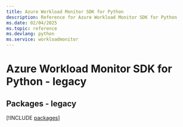 ```yaml
---
title: Azure Workload Monitor SDK for Python
description: Reference for Azure Workload Monitor SDK for Python
ms.date: 02/04/2025
ms.topic: reference
ms.devlang: python
ms.service: workloadmonitor
---
```

# Azure Workload Monitor SDK for Python - legacy
## Packages - legacy
[!INCLUDE [packages](workload-monitor-index.md)]